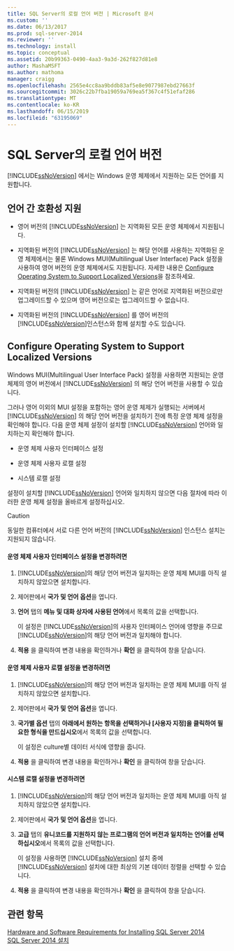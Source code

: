 ```yaml
---
title: SQL Server의 로컬 언어 버전 | Microsoft 문서
ms.custom: ''
ms.date: 06/13/2017
ms.prod: sql-server-2014
ms.reviewer: ''
ms.technology: install
ms.topic: conceptual
ms.assetid: 20b99363-0490-4aa3-9a3d-262f827d81e8
author: MashaMSFT
ms.author: mathoma
manager: craigg
ms.openlocfilehash: 2565e4cc8aa9bddb83af5e8e9077987ebd27663f
ms.sourcegitcommit: 3026c22b7fba19059a769ea5f367c4f51efaf286
ms.translationtype: MT
ms.contentlocale: ko-KR
ms.lasthandoff: 06/15/2019
ms.locfileid: "63195069"
---
```

# <a name="local-language-versions-in-sql-server"></a>SQL Server의 로컬 언어 버전
  [!INCLUDE[ssNoVersion](../../includes/ssnoversion-md.md)] 에서는 Windows 운영 체제에서 지원하는 모든 언어를 지원합니다.  
  
## <a name="cross-language-support"></a>언어 간 호환성 지원  
  
-   영어 버전의 [!INCLUDE[ssNoVersion](../../includes/ssnoversion-md.md)] 는 지역화된 모든 운영 체제에서 지원됩니다.  
  
-   지역화된 버전의 [!INCLUDE[ssNoVersion](../../includes/ssnoversion-md.md)] 는 해당 언어를 사용하는 지역화된 운영 체제에서는 물론 Windows MUI(Multilingual User Interface) Pack 설정을 사용하여 영어 버전의 운영 체제에서도 지원됩니다. 자세한 내용은 [Configure Operating System to Support Localized Versions](../../../2014/sql-server/install/local-language-versions-in-sql-server.md#BK_ConfigureOS)을 참조하세요.  
  
-   지역화된 버전의 [!INCLUDE[ssNoVersion](../../includes/ssnoversion-md.md)] 는 같은 언어로 지역화된 버전으로만 업그레이드할 수 있으며 영어 버전으로는 업그레이드할 수 없습니다.  
  
-   지역화된 버전의 [!INCLUDE[ssNoVersion](../../includes/ssnoversion-md.md)] 를 영어 버전의 [!INCLUDE[ssNoVersion](../../includes/ssnoversion-md.md)]인스턴스와 함께 설치할 수도 있습니다.  
  
##  <a name="BK_ConfigureOS"></a> Configure Operating System to Support Localized Versions  
 Windows MUI(Multilingual User Interface Pack) 설정을 사용하면 지원되는 운영 체제의 영어 버전에서 [!INCLUDE[ssNoVersion](../../includes/ssnoversion-md.md)] 의 해당 언어 버전을 사용할 수 있습니다.  
  
 그러나 영어 이외의 MUI 설정을 포함하는 영어 운영 체제가 실행되는 서버에서 [!INCLUDE[ssNoVersion](../../includes/ssnoversion-md.md)] 의 해당 언어 버전을 설치하기 전에 특정 운영 체제 설정을 확인해야 합니다. 다음 운영 체제 설정이 설치할 [!INCLUDE[ssNoVersion](../../includes/ssnoversion-md.md)] 언어와 일치하는지 확인해야 합니다.  
  
-   운영 체제 사용자 인터페이스 설정  
  
-   운영 체제 사용자 로캘 설정  
  
-   시스템 로캘 설정  
  
 설정이 설치할 [!INCLUDE[ssNoVersion](../../includes/ssnoversion-md.md)] 언어와 일치하지 않으면 다음 절차에 따라 이러한 운영 체제 설정을 올바르게 설정하십시오.  
  
> [!CAUTION]  
>  동일한 컴퓨터에서 서로 다른 언어 버전의 [!INCLUDE[ssNoVersion](../../includes/ssnoversion-md.md)] 인스턴스 설치는 지원되지 않습니다.  
  
#### <a name="to-change-the-operating-system-user-interface-setting"></a>운영 체제 사용자 인터페이스 설정을 변경하려면  
  
1.  [!INCLUDE[ssNoVersion](../../includes/ssnoversion-md.md)]의 해당 언어 버전과 일치하는 운영 체제 MUI를 아직 설치하지 않았으면 설치합니다.  
  
2.  제어판에서 **국가 및 언어 옵션**을 엽니다.  
  
3.  **언어** 탭의 **메뉴 및 대화 상자에 사용된 언어**에서 목록의 값을 선택합니다.  
  
     이 설정은 [!INCLUDE[ssNoVersion](../../includes/ssnoversion-md.md)]의 사용자 인터페이스 언어에 영향을 주므로 [!INCLUDE[ssNoVersion](../../includes/ssnoversion-md.md)]의 해당 언어 버전과 일치해야 합니다.  
  
4.  **적용** 을 클릭하여 변경 내용을 확인하거나 **확인** 을 클릭하여 창을 닫습니다.  
  
#### <a name="to-change-the-operating-system-user-locale-setting"></a>운영 체제 사용자 로캘 설정을 변경하려면  
  
1.  [!INCLUDE[ssNoVersion](../../includes/ssnoversion-md.md)]의 해당 언어 버전과 일치하는 운영 체제 MUI를 아직 설치하지 않았으면 설치합니다.  
  
2.  제어판에서 **국가 및 언어 옵션**을 엽니다.  
  
3.  **국가별 옵션** 탭의 **아래에서 원하는 항목을 선택하거나 [사용자 지정]을 클릭하여 필요한 형식을 만드십시오**에서 목록의 값을 선택합니다.  
  
     이 설정은 culture별 데이터 서식에 영향을 줍니다.  
  
4.  **적용** 을 클릭하여 변경 내용을 확인하거나 **확인** 을 클릭하여 창을 닫습니다.  
  
#### <a name="to-change-the-system-locale-setting"></a>시스템 로캘 설정을 변경하려면  
  
1.  [!INCLUDE[ssNoVersion](../../includes/ssnoversion-md.md)]의 해당 언어 버전과 일치하는 운영 체제 MUI를 아직 설치하지 않았으면 설치합니다.  
  
2.  제어판에서 **국가 및 언어 옵션**을 엽니다.  
  
3.  **고급** 탭의 **유니코드를 지원하지 않는 프로그램의 언어 버전과 일치하는 언어를 선택하십시오**에서 목록의 값을 선택합니다.  
  
     이 설정을 사용하면 [!INCLUDE[ssNoVersion](../../includes/ssnoversion-md.md)] 설치 중에 [!INCLUDE[ssNoVersion](../../includes/ssnoversion-md.md)] 설치에 대한 최상의 기본 데이터 정렬을 선택할 수 있습니다.  
  
4.  **적용** 을 클릭하여 변경 내용을 확인하거나 **확인** 을 클릭하여 창을 닫습니다.  
  
## <a name="see-also"></a>관련 항목  
 [Hardware and Software Requirements for Installing SQL Server 2014](hardware-and-software-requirements-for-installing-sql-server.md)   
 [SQL Server 2014 설치](../../database-engine/install-windows/install-sql-server.md)  
  
  

